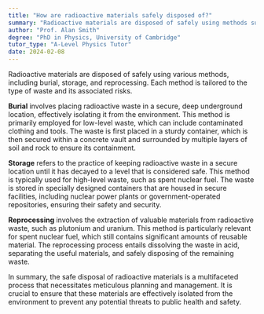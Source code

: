```yaml
---
title: "How are radioactive materials safely disposed of?"
summary: "Radioactive materials are disposed of safely using methods such as burial, storage, and reprocessing to ensure environmental protection and public safety."
author: "Prof. Alan Smith"
degree: "PhD in Physics, University of Cambridge"
tutor_type: "A-Level Physics Tutor"
date: 2024-02-08
---
```


Radioactive materials are disposed of safely using various methods, including burial, storage, and reprocessing. Each method is tailored to the type of waste and its associated risks.

**Burial** involves placing radioactive waste in a secure, deep underground location, effectively isolating it from the environment. This method is primarily employed for low-level waste, which can include contaminated clothing and tools. The waste is first placed in a sturdy container, which is then secured within a concrete vault and surrounded by multiple layers of soil and rock to ensure its containment.

**Storage** refers to the practice of keeping radioactive waste in a secure location until it has decayed to a level that is considered safe. This method is typically used for high-level waste, such as spent nuclear fuel. The waste is stored in specially designed containers that are housed in secure facilities, including nuclear power plants or government-operated repositories, ensuring their safety and security.

**Reprocessing** involves the extraction of valuable materials from radioactive waste, such as plutonium and uranium. This method is particularly relevant for spent nuclear fuel, which still contains significant amounts of reusable material. The reprocessing process entails dissolving the waste in acid, separating the useful materials, and safely disposing of the remaining waste.

In summary, the safe disposal of radioactive materials is a multifaceted process that necessitates meticulous planning and management. It is crucial to ensure that these materials are effectively isolated from the environment to prevent any potential threats to public health and safety.
    